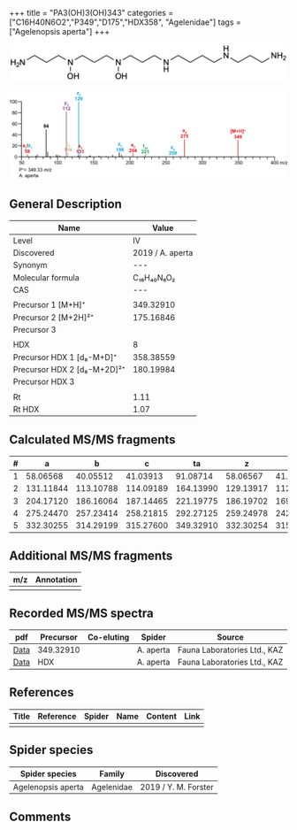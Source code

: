 +++
title = "PA3(OH)3(OH)343"
categories = ["C16H40N6O2","P349","D175","HDX358",
"Agelenidae"]
tags = ["Agelenopsis aperta"]
+++

![](/img/PA3(OH)3(OH)343.png)

![](/img_MSMS/349_PA3(OH)3(OH)343_Aa.png?classes=border)

## General Description

| Name                        | Value            |
|-----------------------------|------------------|
| Level                       | IV               |
| Discovered                  | 2019 / A. aperta |
| Synonym                     | ---              |
| Molecular formula           | C₁₆H₄₀N₆O₂       |
| CAS                         | ---              |
|                             |                  |
| Precursor 1 [M+H]⁺          | 349.32910        |
| Precursor 2 [M+2H]²⁺        | 175.16846        |
| Precursor 3                 |                  |
|                             |                  |
| HDX                         | 8                |
| Precursor HDX 1 [d₈-M+D]⁺   | 358.38559        |
| Precursor HDX 2 [d₈-M+2D]²⁺ | 180.19984        |
| Precursor HDX 3             |                  |
|                             |                  |
| Rt                          | 1.11             |
| Rt HDX                      | 1.07             |

## Calculated MS/MS fragments

| # | a         | b         | c         | ta        | z         | y         | tz        |
|---|-----------|-----------|-----------|-----------|-----------|-----------|-----------|
| 1 | 58.06568  | 40.05512  | 41.03913  | 91.08714  | 58.06567  | 41.03912  | 75.09222  |
| 2 | 131.11844 | 113.10788 | 114.09189 | 164.13990 | 129.13917 | 112.11262 | 146.16572 |
| 3 | 204.17120 | 186.16064 | 187.14465 | 221.19775 | 186.19702 | 169.17047 | 219.21848 |
| 4 | 275.24470 | 257.23414 | 258.21815 | 292.27125 | 259.24978 | 242.22323 | 292.27124 |
| 5 | 332.30255 | 314.29199 | 315.27600 | 349.32910 | 332.30254 | 315.27599 | 349.32909 |

## Additional MS/MS fragments

| m/z       | Annotation |
|-----------|------------|
|           |            |

## Recorded MS/MS spectra

| pdf                                                  | Precursor | Co-eluting | Spider    | Source                       |
|------------------------------------------------------|-----------|------------|-----------|------------------------------|
| [Data](/pdf/A-aperta/349_PA3(OH)3(OH)343_Aa.pdf)     | 349.32910 |            | A. aperta | Fauna Laboratories Ltd., KAZ |
| [Data](/pdf/A-aperta/349_PA3(OH)3(OH)343_Aa_HDX.pdf) | HDX       |            | A. aperta | Fauna Laboratories Ltd., KAZ |

## References

| Title     | Reference   | Spider    | Name   | Content  | Link |
|-----------|-------------|-----------|--------|----------|-----|
|           |             |           |        |          |     |

## Spider species

| Spider species     | Family     | Discovered           |
|--------------------|------------|----------------------|
| Agelenopsis aperta | Agelenidae | 2019 / Y. M. Forster |

## Comments
